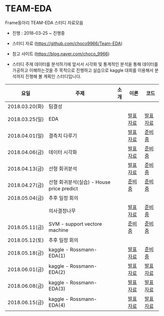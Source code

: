 # TEAM-EDA
Frame동아리 TEAM-EDA 스터디 자료모음
- 진행 : 2018-03-25 ~ 진행중

* 스터디 자료 (https://github.com/choco9966/Team-EDA)
* 참고 사이트 (https://blog.naver.com/choco_9966)

* 스터디 주제
데이터를 분석하기에 앞서서 시각화 및 통계적인 분석을 통해 데이터를 가공하고 이해하는것을 주 목적으로 진행하고 실습으로 kaggle 대회를 이용해서 분석까지 진행해 볼 계획인 스터디입니다.


|요일   |주제   |소개   |이론   |코드   |
|---|---|---|---|---|
|2018.03.20(화)|팀결성|
|2018.03.25(일)|EDA||[발표자료](https://blog.naver.com/choco_9966/221236770723)|[발표자료](https://blog.naver.com/choco_9966/221236992895)
|2018.04.01(일)|결측치 다루기||[발표자료](https://blog.naver.com/choco_9966/221241322294)|[준비중](https://blog.naver.com/choco_9966/221236770723)
|2018.04.06(금)|데이터 시각화||[발표자료](https://blog.naver.com/choco_9966/221243319507)|[준비중](https://blog.naver.com/choco_9966/221236770723)
|2018.04.13(금)|선형 회귀분석||[발표자료](https://blog.naver.com/choco_9966/221253617024)|[준비중](https://blog.naver.com/choco_9966/221236770723)
|2018.04.27(금)|선형 회귀분석(실습) - House price predict||[준비중](https://blog.naver.com/choco_9966/221253617024)|[준비중](https://blog.naver.com/choco_9966/221236770723)
|2018.05.04(금)|추후 일정 회의|||
||의사결정나무||[발표자료](https://blog.naver.com/choco_9966/221259946958)|[준비중](https://blog.naver.com/choco_9966/221236770723)
|2018.05.11(금)|SVM - support vectore machine||[준비중](https://blog.naver.com/choco_9966/221236770723)|[준비중](https://blog.naver.com/choco_9966/221236770723)
|2018.05.12(토)|추후 일정 회의|||
|2018.05.18(금)|kaggle - Rossmann-EDA(1)||[발표자료](https://www.kaggle.com/chocozzz/rossmann-eda/notebook)|[준비중](https://blog.naver.com/choco_9966/221236770723)
|2018.06.01(금)|kaggle - Rossmann-EDA(2)||[발표자료](https://blog.naver.com/choco_9966/221236770723)|[발표자료](https://blog.naver.com/choco_9966/221236770723)
|2018.06.08(금)|kaggle - Rossmann-EDA(3)||[발표자료](https://blog.naver.com/choco_9966/221236770723)|[발표자료](https://blog.naver.com/choco_9966/221236770723)
|2018.06.15(금)|kaggle - Rossmann-EDA(4)||[발표자료](https://blog.naver.com/choco_9966/221236770723)|[발표자료](https://blog.naver.com/choco_9966/221236770723)

